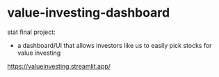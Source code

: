 # value-investing-dashboard
stat final project:
- a dashboard/UI that allows investors like us to easily pick stocks for value investing

https://valueinvesting.streamlit.app/
